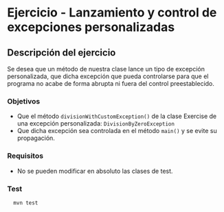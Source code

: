 # Ejercicio - Lanzamiento y control de excepciones personalizadas
## Descripción del ejercicio
Se desea que un método de nuestra clase lance un tipo de excepción personalizada, que dicha excepción que pueda
controlarse para que el programa no acabe de forma abrupta ni fuera del control preestablecido.

### Objetivos
* Que el método ``divisionWithCustomException()`` de la clase Exercise de una excepción personalizada: ``DivisionByZeroException``
* Que dicha excepción sea controlada en el método ``main()`` y se evite su propagación.
### Requisitos
* No se pueden modificar en absoluto las clases de test.
### Test

```
  mvn test
```